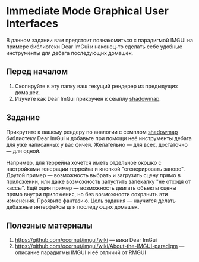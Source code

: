# Immediate Mode Graphical User Interfaces

В данном задании вам предстоит познакомиться с парадигмой IMGUI на примере библиотеки Dear ImGui и наконец-то сделать себе удобные инструменты для дебага последующих домашек.

## Перед началом

1. Скопируйте в эту папку ваш текущий рендерер из предыдущих домашек.
2. Изучите как Dear ImGui прикручен к семплу [shadowmap](/samples/shadowmap/).

## Задание

Прикрутите к вашему рендеру по аналогии с семплом [shadowmap](/samples/shadowmap/) библиотеку Dear ImGui и добавьте при помощи неё инструменты дебага для уже написанных у вас фичей.
Желательно &mdash; для всех, достаточно &mdash; для одной.

Например, для террейна хочется иметь отдельное окошко с настройками генерации террейна и кнопкой "сгенерировать заново".
Другой пример &mdash; возможность выбрать и загрузить сцену прямо в приложении, или даже возможность запустить запекалку "не отходя от кассы".
Ещё один пример &mdash; возможность двигать объекты сцены прямо внутри приложения, но без возможности сохранить эти изменения.
Проявите фантазию.
Цель задания &mdash; научится делать дебажные интерфейсы для последующих домашек.

## Полезные материалы

1. https://github.com/ocornut/imgui/wiki &mdash; вики Dear ImGui
2. https://github.com/ocornut/imgui/wiki/About-the-IMGUI-paradigm &mdash; описание парадигмы IMGUI и её отличий от RMGUI